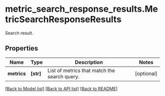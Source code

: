 # metric_search_response_results.MetricSearchResponseResults

Search result.
## Properties
Name | Type | Description | Notes
------------ | ------------- | ------------- | -------------
**metrics** | **[str]** | List of metrics that match the search query. | [optional] 

[[Back to Model list]](README.md#documentation-for-models) [[Back to API list]](README.md#documentation-for-api-endpoints) [[Back to README]](README.md)


